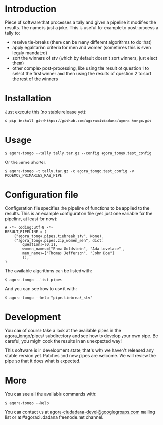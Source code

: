 # Introduction

Piece of software that processes a tally and given a pipeline it modifies the results. The name is just a joke. This is useful for example to post-process a tally to:
 - resolve tie-breaks (there can be many different algorithms to do that)
 - apply egalitarian criteria for men and women (sometimes this is even legaly mandated)
 - sort the winners of stv (which by default doesn't sort winners, just elect them)
 - other complex post-processing, like using the result of question 1 to select the first winner and then using the results of question 2 to sort the rest of the winners

# Installation

Just execute this (no stable release yet):

    $ pip install git+https://github.com/agoraciudadana/agora-tongo.git

# Usage

    $ agora-tongo --tally tally.tar.gz --config agora_tongo.test_config

Or the same shorter:

    $ agora-tongo -t tally.tar.gz -c agora_tongo.test_config -v PODEMOS_PRIMARIES_RAW_PIPE

# Configuration file

Configuration file specifies the pipeline of functions to be applied to the results. This is an example configuration file (yes just one variable for the pipeline, at least for now):

    # -*- coding:utf-8 -*-
    RESULT_PIPELINE = (
        ("agora_tongo.pipes.tiebreak_stv", None),
        ("agora_tongo.pipes.zip_women_men", dict(
            questions=[0,1],
            women_names=["Enma Goldstein", "Ada Lovelace"],
            men_names=["Thomas Jefferson", "John Doe"]
            )),
    )

The available algorithms can be listed with:

    $ agora-tongo --list-pipes

And you can see how to use it with:

    $ agora-tongo --help "pipe.tiebreak_stv"

# Development

You can of course take a look at the available pipes in the agora_tongo/pipes/ subdirectory and see how to develop your own pipe. Be careful, you might cook the results in an unexpected way!

This software is in development state, that's why we haven't released any stable version yet. Patches and new pipes are welcome. We will review the pipe so that it does what is expected.

# More

You can see all the available commands with:

    $ agora-tongo --help

You can contact us at agora-ciudadana-devel@googlegroups.com mailing list or at #agoraciudadana freenode.net channel.
